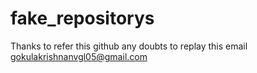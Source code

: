# fake_repositorys
Thanks to refer this github any doubts to replay this email gokulakrishnanvgl05@gmail.com

